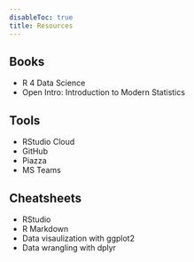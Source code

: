 ```yaml
---
disableToc: true
title: Resources
---
```


## Books

<ul>
  <li><a id="R4DS">R 4 Data Science</a></li>
  <li><a id="IMS">Open Intro: Introduction to Modern Statistics</a></li>
</ul>

## Tools

<ul>
  <li><a id="RStudioCloud">RStudio Cloud</a></li>
  <li><a id="ids2021Git">GitHub</a></li>
  <li><a id="Piazza">Piazza</a></li>
  <li><a id="Teams">MS Teams</a></li>
</ul>

## Cheatsheets

<ul>
  <li><a id="rstudioCS">RStudio</a></li>
  <li><a id="rmarkdownCS">R Markdown</a></li>
  <li><a id="ggplot2CS">Data visaulization with ggplot2</a></li>
  <li><a id="dplyrCS">Data wrangling with dplyr</a></li>
</ul>